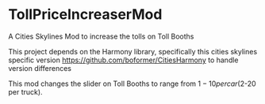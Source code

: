 # TollPriceIncreaserMod
A Cities Skylines Mod to increase the tolls on Toll Booths

This project depends on the Harmony library, specifically this cities skylines specific version https://github.com/boformer/CitiesHarmony to handle version differences

This mod changes the slider on Toll Booths to range from $1-10 per car ($2-20 per truck).  
